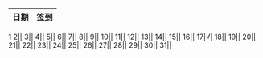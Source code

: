 日期|签到
:---------------|:---------------
1
2||
3||
4||
5||
6||
7||
8||
9||
10||
11||
12||
13||
14||
15||
16||
17|√|
18||
19||
20||
21||
22||
23||
24||
25||
26||
27||
28||
29||
30||
31||
